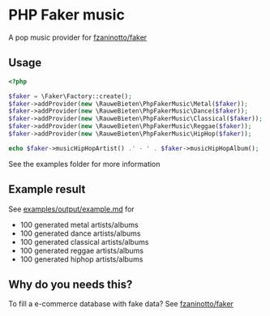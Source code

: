 # PHP Faker music

A pop music provider for 
[fzaninotto/faker](https://github.com/fzaninotto/Faker)

## Usage

```php
<?php

$faker = \Faker\Factory::create();
$faker->addProvider(new \RauweBieten\PhpFakerMusic\Metal($faker));
$faker->addProvider(new \RauweBieten\PhpFakerMusic\Dance($faker));
$faker->addProvider(new \RauweBieten\PhpFakerMusic\Classical($faker));
$faker->addProvider(new \RauweBieten\PhpFakerMusic\Reggae($faker));
$faker->addProvider(new \RauweBieten\PhpFakerMusic\HipHop($faker));

echo $faker->musicHipHopArtist() .' - ' . $faker->musicHipHopAlbum();
```

See the examples folder for more information

## Example result

See [examples/output/example.md](examples/output/example.md) for
- 100 generated metal artists/albums
- 100 generated dance artists/albums
- 100 generated classical artists/albums
- 100 generated reggae artists/albums
- 100 generated hiphop artists/albums

## Why do you needs this?

To fill a e-commerce database with fake data?
See 
[fzaninotto/faker](https://github.com/fzaninotto/Faker)